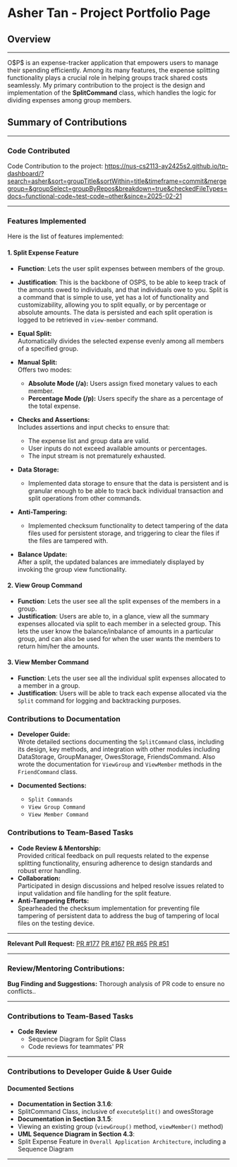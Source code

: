 # Asher Tan - Project Portfolio Page

## Overview

---

O\$P\$ is an expense-tracker application that empowers users to manage their spending efficiently. Among its many features, the expense splitting functionality plays a crucial role in helping groups track shared costs seamlessly. My primary contribution to the project is the design and implementation of the **SplitCommand** class, which handles the logic for dividing expenses among group members.

## Summary of Contributions

---

### Code Contributed
Code Contribution to the project: https://nus-cs2113-ay2425s2.github.io/tp-dashboard/?search=asher&sort=groupTitle&sortWithin=title&timeframe=commit&mergegroup=&groupSelect=groupByRepos&breakdown=true&checkedFileTypes=docs~functional-code~test-code~other&since=2025-02-21

---

### Features Implemented
Here is the list of features implemented:

#### 1. Split Expense Feature

- **Function**: Lets the user split expenses between members of the group.
- **Justification**: This is the backbone of OSPS, to be able to keep track of the amounts owed to individuals, and that individuals owe to you. Split is a command that is simple to use, yet has a lot of functionality and customizability, allowing you to split equally, or by percentage or absolute amounts. The data is persisted and each split operation is logged to be retrieved in `view-member` command.

- **Equal Split:**  
  Automatically divides the selected expense evenly among all members of a specified group.
- **Manual Split:**  
  Offers two modes:
  - **Absolute Mode (/a):** Users assign fixed monetary values to each member.
  - **Percentage Mode (/p):** Users specify the share as a percentage of the total expense.
- **Checks and Assertions:**  
  Includes assertions and input checks to ensure that:
  - The expense list and group data are valid.
  - User inputs do not exceed available amounts or percentages.
  - The input stream is not prematurely exhausted.
- **Data Storage:**  
  - Implemented data storage to ensure that the data is persistent and is granular enough to be able to track back individual transaction and split operations from other commands.
- **Anti-Tampering:**  
  - Implemented checksum functionality to detect tampering of the data files used for persistent storage, and triggering to clear the files if the files are tampered with.
- **Balance Update:**  
  After a split, the updated balances are immediately displayed by invoking the group view functionality.

#### 2. View Group Command

- **Function**: Lets the user see all the split expenses of the members in a group.
- **Justification**: Users are able to, in a glance, view all the summary expenses allocated via split to each member in a selected group. This lets the user know the balance/inbalance of amounts in a particular group, and can also be used for when the user wants the members to return him/her the amounts.

#### 3. View Member Command

- **Function**: Lets the user see all the individual split expenses allocated to a member in a group.
- **Justification**: Users will be able to track each expense allocated via the `Split` command for logging and backtracking purposes.

### Contributions to Documentation

- **Developer Guide:**  
  Wrote detailed sections documenting the `SplitCommand` class, including its design, key methods, and integration with other modules including DataStorage, GroupManager, OwesStorage, FriendsCommand. Also wrote the documentation for `ViewGroup` and `ViewMember` methods in the `FriendCommand` class.

- **Documented Sections:**
    - `Split Commands`
    - `View Group Command`
    - `View Member Command`

### Contributions to Team-Based Tasks

- **Code Review & Mentorship:**  
  Provided critical feedback on pull requests related to the expense splitting functionality, ensuring adherence to design standards and robust error handling.
- **Collaboration:**  
  Participated in design discussions and helped resolve issues related to input validation and file handling for the split feature. 
- **Anti-Tampering Efforts:**  
  Spearheaded the checksum implementation for preventing file tampering of persistent data to address the bug of tampering of local files on the testing device.

---

**Relevant Pull Request:** 
[PR #177](https://github.com/AY2425S2-CS2113-F11-2/tp/pull/177)
[PR #167](https://github.com/AY2425S2-CS2113-F11-2/tp/pull/167)
[PR #65](https://github.com/AY2425S2-CS2113-F11-2/tp/pull/65)
[PR #51](https://github.com/AY2425S2-CS2113-F11-2/tp/pull/51)


---
### Review/Mentoring Contributions:
**Bug Finding and Suggestions:** Thorough analysis of PR code to ensure no conflicts..

---

### Contributions to Team-Based Tasks
- **Code Review**
  - Sequence Diagram for Split Class
  - Code reviews for teammates' PR

---
### Contributions to Developer Guide & User Guide

#### Documented Sections
- **Documentation in Section 3.1.6**:
- SplitCommand Class, inclusive of `executeSplit()` and owesStorage
- **Documentation in Section 3.1.5**:
- Viewing an existing group (`viewGroup()` method, `viewMember()` method)
- **UML Sequence Diagram in Section 4.3**:
- Split Expense Feature  in `Overall Application Architecture`, including a Sequence Diagram
---